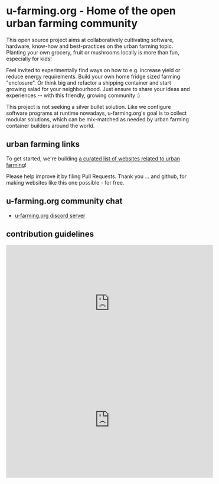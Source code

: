 # u-farming.org - Home of the open urban farming community

This open source project aims at collaboratively cultivating software, hardware, know-how
and best-practices on the urban farming topic. Planting your own grocery, fruit or mushrooms
locally is more than fun, especially for kids!

Feel invited to experimentally find ways on how to e.g. increase yield or reduce energy
requirements. Build your own home fridge sized farming "enclosure". Or think big and refactor
a shipping container and start growing salad for your neighbourhood. Just ensure to share your
ideas and experiences -- with this friendly, growing community :)

This project is not seeking a silver bullet solution. Like we configure software programs
at runtime nowadays, u-farming.org's goal is to collect modular solutions, which can be
mix-matched as needed by urban farming container builders around the world.

## urban farming links

To get started, we're building [a curated list of websites related to urban farming](/awesome-farming/)!

Please help improve it by filing Pull Requests. Thank you ... and github, for making websites like this one possible - for free.

## u-farming.org community chat

- [u-farming.org discord server](https://discord.gg/9yRAkJbtKD)

## contribution guidelines

<iframe width="560" height="315" src="https://www.youtube.com/embed/Nsn8ZGb80-g" title="YouTube video player" frameborder="0" allow="accelerometer; autoplay; clipboard-write; encrypted-media; gyroscope; picture-in-picture" allowfullscreen></iframe>
<iframe width="560" height="315" src="https://www.youtube.com/embed/4I_NYya-WWg" title="YouTube video player" frameborder="0" allow="accelerometer; autoplay; clipboard-write; encrypted-media; gyroscope; picture-in-picture" allowfullscreen></iframe>
